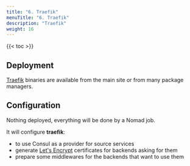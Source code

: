 ```yaml
---
title: "6. Traefik"
menuTitle: "6. Traefik"
description: "Traefik"
weight: 16
---
```


{{< toc >}}

## Deployment

[Traefik](https://www.traefik.io/) binaries are available from the main site or from many package managers.

## Configuration

Nothing deployed, everything will be done by a Nomad job.

It will configure **traefik**:
- to use Consul as a provider for source services
- generate [Let's Encrypt](https://letsencrypt.org/) certificates for backends asking for them
- prepare some middlewares for the backends that want to use them
